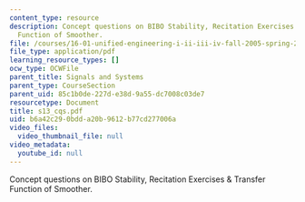 ```yaml
---
content_type: resource
description: Concept questions on BIBO Stability, Recitation Exercises & Transfer
  Function of Smoother.
file: /courses/16-01-unified-engineering-i-ii-iii-iv-fall-2005-spring-2006/b6a42c290bdda20b9612b77cd277006a_s13_cqs.pdf
file_type: application/pdf
learning_resource_types: []
ocw_type: OCWFile
parent_title: Signals and Systems
parent_type: CourseSection
parent_uid: 85c1b0de-227d-e38d-9a55-dc7008c03de7
resourcetype: Document
title: s13_cqs.pdf
uid: b6a42c29-0bdd-a20b-9612-b77cd277006a
video_files:
  video_thumbnail_file: null
video_metadata:
  youtube_id: null
---
```

Concept questions on BIBO Stability, Recitation Exercises & Transfer Function of Smoother.

